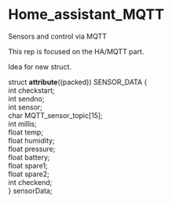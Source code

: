 # Home_assistant_MQTT
Sensors and control via MQTT

This rep is focused on the HA/MQTT part. 

Idea for new struct. 

struct __attribute__((packed)) SENSOR_DATA {\
        int     checkstart;\
        int     sendno;\
	int	sensor;\
	char	MQTT_sensor_topic[15];\
	int	millis;\
	float	temp;\
	float	humidity;\
	float	pressure;\
	float	battery;\
	float	spare1;\
	float	spare2;\
	int	checkend;\
} sensorData;		
